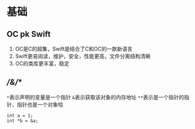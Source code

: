 # 基础

## OC pk Swift
1. OC是C的超集，Swift是结合了C和OC的一款新语言
2. Swift更易阅读，维护，安全，性能更高，文件分离结构清晰
3. OC的类库更丰富，稳定

## */&/**
`*`表示声明的变量是一个指针
`&`表示获取该对象的内存地址
`**`表示是一个指针的指针，指针也是一个对象哈
```
int a = 1;
int *b = &a;
```